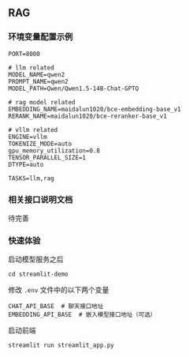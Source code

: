 ## RAG

### 环境变量配置示例

```shell
PORT=8000

# llm related
MODEL_NAME=qwen2
PROMPT_NAME=qwen2
MODEL_PATH=Qwen/Qwen1.5-14B-Chat-GPTQ

# rag model related
EMBEDDING_NAME=maidalun1020/bce-embedding-base_v1
RERANK_NAME=maidalun1020/bce-reranker-base_v1

# vllm related
ENGINE=vllm
TOKENIZE_MODE=auto
gpu_memory_utilization=0.8
TENSOR_PARALLEL_SIZE=1
DTYPE=auto

TASKS=llm,rag
```

### 相关接口说明文档

待完善

### 快速体验

启动模型服务之后

```shell
cd streamlit-demo
```

修改 `.env` 文件中的以下两个变量

```shell
CHAT_API_BASE  # 聊天接口地址
EMBEDDING_API_BASE  # 嵌入模型接口地址（可选）
```

启动前端

```shell
streamlit run streamlit_app.py
```
